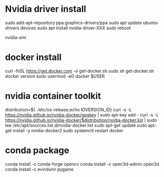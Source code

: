 # Nvidia driver install
sudo add-apt-repository ppa:graphics-drivers/ppa
sudo apt update
ubuntu-drivers devices
sudo apt install nvidia-driver-XXX
sudo reboot

nvidia-smi

# docker install
curl -fsSL https://get.docker.com -o get-docker.sh
sudo sh get-docker.sh
docker version
sudo usermod -aG docker $USER

# nvidia container toolkit
distribution=$(. /etc/os-release;echo $ID$VERSION_ID)
curl -s -L https://nvidia.github.io/nvidia-docker/gpgkey | sudo apt-key add -
curl -s -L https://nvidia.github.io/nvidia-docker/$distribution/nvidia-docker.list | sudo tee /etc/apt/sources.list.d/nvidia-docker.list
sudo apt-get update
sudo apt-get install -y nvidia-docker2
sudo systemctl restart docker

# conda package
conda install -c conda-forge opencv
conda install -c open3d-admin open3d
conda install -c evindunn pygame
